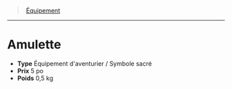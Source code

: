 ﻿---
!Equipment
Type: Équipement d'aventurier / Symbole sacré
Price: 5 po
Weight: 0,5 kg
Id: equipment_hd.md#amulette
ParentLink: equipment_hd.md#Équipement
Name: Amulette
ParentName: Équipement
NameLevel: 1
---
> [Équipement](hd_equipment.md)

---

# Amulette

- **Type** Équipement d'aventurier / Symbole sacré
- **Prix** 5 po
- **Poids** 0,5 kg

